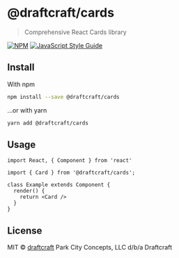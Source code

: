 # @draftcraft/cards

> Comprehensive React Cards library

[![NPM](https://img.shields.io/npm/v/@draftcraft/cards.svg)](https://www.npmjs.com/package/@draftcraft/cards) [![JavaScript Style Guide](https://img.shields.io/badge/code_style-standard-brightgreen.svg)](https://standardjs.com)

## Install

With npm

```bash
npm install --save @draftcraft/cards
```

...or with yarn

```bash
yarn add @draftcraft/cards
```

## Usage

```tsx
import React, { Component } from 'react'

import { Card } from '@draftcraft/cards';

class Example extends Component {
  render() {
    return <Card />
  }
}
```

## License

MIT © [draftcraft](https://github.com/draftcraft) Park City Concepts, LLC d/b/a Draftcraft
